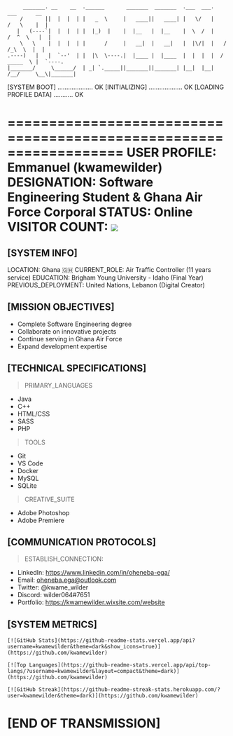 ```ascii
     _______. __    __  .______       _______  _______  .___  ___.      ___      __          
    /       ||  |  |  | |   _  \     |   ____||   ____| |   \/   |     /   \    |  |         
   |   (----`|  |  |  | |  |_)  |    |  |__   |  |__    |  \  /  |    /  ^  \   |  |         
    \   \    |  |  |  | |      /     |   __|  |   __|   |  |\/|  |   /  /_\  \  |  |         
.----)   |   |  `--'  | |  |\  \----.|  |____ |  |____  |  |  |  |  /  _____  \ |  `----.
|_______/     \______/  | _| `._____||_______||_______| |__|  |__| /__/     \__\|_______|
```

[SYSTEM BOOT] .................... OK
[INITIALIZING] ................... OK
[LOADING PROFILE DATA] ........... OK

==================================================================
USER PROFILE: Emmanuel (kwamewilder)
DESIGNATION: Software Engineering Student & Ghana Air Force Corporal
STATUS: Online
VISITOR COUNT: <img src="https://profile-counter.glitch.me/kwamewilder/count.svg">
==================================================================

[SYSTEM INFO]
--------------------
LOCATION: Ghana 🇬🇭
CURRENT_ROLE: Air Traffic Controller (11 years service)
EDUCATION: Brigham Young University - Idaho (Final Year)
PREVIOUS_DEPLOYMENT: United Nations, Lebanon (Digital Creator)

[MISSION OBJECTIVES]
--------------------
- Complete Software Engineering degree
- Collaborate on innovative projects
- Continue serving in Ghana Air Force
- Expand development expertise

[TECHNICAL SPECIFICATIONS]
--------------------
> PRIMARY_LANGUAGES
  - Java
  - C++
  - HTML/CSS
  - SASS
  - PHP

> TOOLS
  - Git
  - VS Code
  - Docker
  - MySQL
  - SQLite

> CREATIVE_SUITE
  - Adobe Photoshop
  - Adobe Premiere

[COMMUNICATION PROTOCOLS]
--------------------
> ESTABLISH_CONNECTION:
  - LinkedIn: https://www.linkedin.com/in/oheneba-ega/
  - Email: oheneba.ega@outlook.com
  - Twitter: @kwame_wilder
  - Discord: wilder064#7651
  - Portfolio: https://kwamewilder.wixsite.com/website

[SYSTEM METRICS]
--------------------
```
[![GitHub Stats](https://github-readme-stats.vercel.app/api?username=kwamewilder&theme=dark&show_icons=true)](https://github.com/kwamewilder)

[![Top Languages](https://github-readme-stats.vercel.app/api/top-langs/?username=kwamewilder&layout=compact&theme=dark)](https://github.com/kwamewilder)

[![GitHub Streak](https://github-readme-streak-stats.herokuapp.com/?user=kwamewilder&theme=dark)](https://github.com/kwamewilder)
```

[END OF TRANSMISSION]
==================================================================
